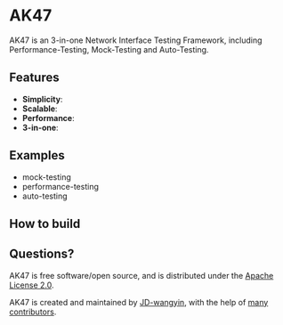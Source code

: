 AK47 
=========

AK47 is an 3-in-one Network Interface Testing Framework, including Performance-Testing, Mock-Testing and Auto-Testing.


## Features

- **Simplicity**: 
- **Scalable**: 
- **Performance**: 
- **3-in-one**: 

## Examples

- mock-testing
- performance-testing
- auto-testing


## How to build

## Questions?


AK47 is free software/open source, and is distributed under the [Apache License 2.0](http://www.apache.org/licenses/).

AK47 is created and maintained by [JD-wangyin](https://github.com/JD-wangyin), with the help of [many contributors](https://github.com/JD-wangyin/ak47/graphs/contributors).

